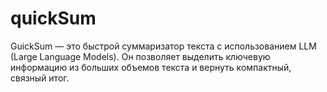 # quickSum
GuickSum — это быстрой суммаризатор текста с использованием LLM (Large Language Models). Он позволяет выделить ключевую информацию из больших объемов текста и вернуть компактный, связный итог.
